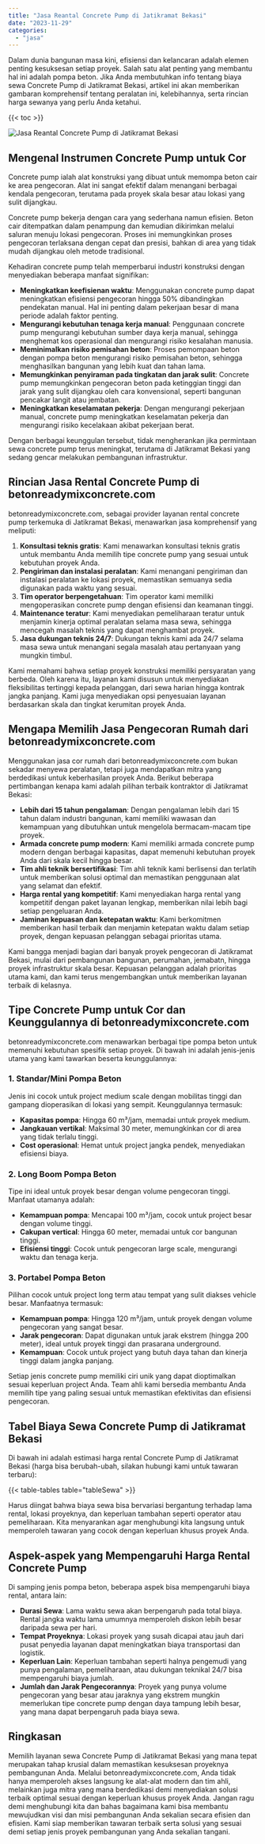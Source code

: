 ```yaml
---
title: "Jasa Reantal Concrete Pump di Jatikramat Bekasi"
date: "2023-11-29"
categories: 
  - "jasa"
---
```


Dalam dunia bangunan masa kini, efisiensi dan kelancaran adalah elemen penting kesuksesan setiap proyek. Salah satu alat penting yang membantu hal ini adalah pompa beton. Jika Anda membutuhkan info tentang biaya sewa Concrete Pump di Jatikramat Bekasi, artikel ini akan memberikan gambaran komprehensif tentang peralatan ini, kelebihannya, serta rincian harga sewanya yang perlu Anda ketahui.

{{< toc >}}

![Jasa Reantal Concrete Pump di Jatikramat Bekasi](https://betoncor8.github.io/pump/concrete-pump%20(17).png)

## Mengenal Instrumen Concrete Pump untuk Cor

Concrete pump ialah alat konstruksi yang dibuat untuk memompa beton cair ke area pengecoran. Alat ini sangat efektif dalam menangani berbagai kendala pengecoran, terutama pada proyek skala besar atau lokasi yang sulit dijangkau.

Concrete pump bekerja dengan cara yang sederhana namun efisien. Beton cair ditempatkan dalam penampung dan kemudian dikirimkan melalui saluran menuju lokasi pengecoran. Proses ini memungkinkan proses pengecoran terlaksana dengan cepat dan presisi, bahkan di area yang tidak mudah dijangkau oleh metode tradisional.

Kehadiran concrete pump telah memperbarui industri konstruksi dengan menyediakan beberapa manfaat signifikan:

- **Meningkatkan keefisienan waktu**: Menggunakan concrete pump dapat meningkatkan efisiensi pengecoran hingga 50% dibandingkan pendekatan manual. Hal ini penting dalam pekerjaan besar di mana periode adalah faktor penting.
- **Mengurangi kebutuhan tenaga kerja manual**: Penggunaan concrete pump mengurangi kebutuhan sumber daya kerja manual, sehingga menghemat kos operasional dan mengurangi risiko kesalahan manusia.
- **Meminimalkan risiko pemisahan beton**: Proses pemompaan beton dengan pompa beton mengurangi risiko pemisahan beton, sehingga menghasilkan bangunan yang lebih kuat dan tahan lama.
- **Memungkinkan penyiraman pada tingkatan dan jarak sulit**: Concrete pump memungkinkan pengecoran beton pada ketinggian tinggi dan jarak yang sulit dijangkau oleh cara konvensional, seperti bangunan pencakar langit atau jembatan.
- **Meningkatkan keselamatan pekerja**: Dengan mengurangi pekerjaan manual, concrete pump meningkatkan keselamatan pekerja dan mengurangi risiko kecelakaan akibat pekerjaan berat.

Dengan berbagai keunggulan tersebut, tidak mengherankan jika permintaan sewa concrete pump terus meningkat, terutama di Jatikramat Bekasi yang sedang gencar melakukan pembangunan infrastruktur.

## Rincian Jasa Rental Concrete Pump di betonreadymixconcrete.com

betonreadymixconcrete.com, sebagai provider layanan rental concrete pump terkemuka di Jatikramat Bekasi, menawarkan jasa komprehensif yang meliputi:

1. **Konsultasi teknis gratis**: Kami menawarkan konsultasi teknis gratis untuk membantu Anda memilih tipe concrete pump yang sesuai untuk kebutuhan proyek Anda.
2. **Pengiriman dan instalasi peralatan**: Kami menangani pengiriman dan instalasi peralatan ke lokasi proyek, memastikan semuanya sedia digunakan pada waktu yang sesuai.
3. **Tim operator berpengetahuan**: Tim operator kami memiliki mengoperasikan concrete pump dengan efisiensi dan keamanan tinggi.
4. **Maintenance teratur**: Kami menyediakan pemeliharaan teratur untuk menjamin kinerja optimal peralatan selama masa sewa, sehingga mencegah masalah teknis yang dapat menghambat proyek.
5. **Jasa dukungan teknis 24/7**: Dukungan teknis kami ada 24/7 selama masa sewa untuk menangani segala masalah atau pertanyaan yang mungkin timbul.

Kami memahami bahwa setiap proyek konstruksi memiliki persyaratan yang berbeda. Oleh karena itu, layanan kami disusun untuk menyediakan fleksibilitas tertinggi kepada pelanggan, dari sewa harian hingga kontrak jangka panjang. Kami juga menyediakan opsi penyesuaian layanan berdasarkan skala dan tingkat kerumitan proyek Anda.

## Mengapa Memilih Jasa Pengecoran Rumah dari betonreadymixconcrete.com

Menggunakan jasa cor rumah dari betonreadymixconcrete.com bukan sekadar menyewa peralatan, tetapi juga mendapatkan mitra yang berdedikasi untuk keberhasilan proyek Anda. Berikut beberapa pertimbangan kenapa kami adalah pilihan terbaik kontraktor di Jatikramat Bekasi:

- **Lebih dari 15 tahun pengalaman**: Dengan pengalaman lebih dari 15 tahun dalam industri bangunan, kami memiliki wawasan dan kemampuan yang dibutuhkan untuk mengelola bermacam-macam tipe proyek.
- **Armada concrete pump modern**: Kami memiliki armada concrete pump modern dengan berbagai kapasitas, dapat memenuhi kebutuhan proyek Anda dari skala kecil hingga besar.
- **Tim ahli teknik bersertifikasi**: Tim ahli teknik kami berlisensi dan terlatih untuk memberikan solusi optimal dan memastikan penggunaan alat yang selamat dan efektif.
- **Harga rental yang kompetitif**: Kami menyediakan harga rental yang kompetitif dengan paket layanan lengkap, memberikan nilai lebih bagi setiap pengeluaran Anda.
- **Jaminan kepuasan dan ketepatan waktu**: Kami berkomitmen memberikan hasil terbaik dan menjamin ketepatan waktu dalam setiap proyek, dengan kepuasan pelanggan sebagai prioritas utama.

Kami bangga menjadi bagian dari banyak proyek pengecoran di Jatikramat Bekasi, mulai dari pembangunan bangunan, perumahan, jemabatn, hingga proyek infrastruktur skala besar. Kepuasan pelanggan adalah prioritas utama kami, dan kami terus mengembangkan untuk memberikan layanan terbaik di kelasnya.

## Tipe Concrete Pump untuk Cor dan Keunggulannya di betonreadymixconcrete.com

betonreadymixconcrete.com menawarkan berbagai tipe pompa beton untuk memenuhi kebutuhan spesifik setiap proyek. Di bawah ini adalah jenis-jenis utama yang kami tawarkan beserta keunggulannya:

### 1\. Standar/Mini Pompa Beton

Jenis ini cocok untuk project medium scale dengan mobilitas tinggi dan gampang dioperasikan di lokasi yang sempit. Keunggulannya termasuk:

- **Kapasitas pompa**: Hingga 60 m³/jam, memadai untuk proyek medium.
- **Jangkauan vertikal**: Maksimal 30 meter, memungkinkan cor di area yang tidak terlalu tinggi.
- **Cost operasional**: Hemat untuk project jangka pendek, menyediakan efisiensi biaya.

### 2\. Long Boom Pompa Beton

Tipe ini ideal untuk proyek besar dengan volume pengecoran tinggi. Manfaat utamanya adalah:

- **Kemampuan pompa**: Mencapai 100 m³/jam, cocok untuk project besar dengan volume tinggi.
- **Cakupan vertical**: Hingga 60 meter, memadai untuk cor bangunan tinggi.
- **Efisiensi tinggi**: Cocok untuk pengecoran large scale, mengurangi waktu dan tenaga kerja.

### 3\. Portabel Pompa Beton

Pilihan cocok untuk project long term atau tempat yang sulit diakses vehicle besar. Manfaatnya termasuk:

- **Kemampuan pompa**: Hingga 120 m³/jam, untuk proyek dengan volume pengecoran yang sangat besar.
- **Jarak pengecoran**: Dapat digunakan untuk jarak ekstrem (hingga 200 meter), ideal untuk proyek tinggi dan prasarana underground.
- **Kemampuan**: Cocok untuk project yang butuh daya tahan dan kinerja tinggi dalam jangka panjang.

Setiap jenis concrete pump memiliki ciri unik yang dapat dioptimalkan sesuai keperluan project Anda. Team ahli kami bersedia membantu Anda memilih tipe yang paling sesuai untuk memastikan efektivitas dan efisiensi pengecoran.

## Tabel Biaya Sewa Concrete Pump di Jatikramat Bekasi

Di bawah ini adalah estimasi harga rental Concrete Pump di Jatikramat Bekasi (harga bisa berubah-ubah, silakan hubungi kami untuk tawaran terbaru):

{{< table-tables table="tableSewa" >}}

Harus diingat bahwa biaya sewa bisa bervariasi bergantung terhadap lama rental, lokasi proyeknya, dan keperluan tambahan seperti operator atau pemeliharaan. Kita menyarankan agar menghubungi kita langsung untuk memperoleh tawaran yang cocok dengan keperluan khusus proyek Anda.

## Aspek-aspek yang Mempengaruhi Harga Rental Concrete Pump

Di samping jenis pompa beton, beberapa aspek bisa mempengaruhi biaya rental, antara lain:

- **Durasi Sewa**: Lama waktu sewa akan berpengaruh pada total biaya. Rental jangka waktu lama umumnya memperoleh diskon lebih besar daripada sewa per hari.
- **Tempat Proyeknya**: Lokasi proyek yang susah dicapai atau jauh dari pusat penyedia layanan dapat meningkatkan biaya transportasi dan logistik.
- **Keperluan Lain**: Keperluan tambahan seperti halnya pengemudi yang punya pengalaman, pemeliharaan, atau dukungan teknikal 24/7 bisa mempengaruhi biaya jumlah.
- **Jumlah dan Jarak Pengecorannya**: Proyek yang punya volume pengecoran yang besar atau jaraknya yang ekstrem mungkin memerlukan tipe concrete pump dengan daya tampung lebih besar, yang mana dapat berpengaruh pada biaya sewa.

## Ringkasan

Memilih layanan sewa Concrete Pump di Jatikramat Bekasi yang mana tepat merupakan tahap krusial dalam memastikan kesuksesan proyeknya pembangunan Anda. Melalui betonreadymixconcrete.com, Anda tidak hanya memperoleh akses langsung ke alat-alat modern dan tim ahli, melainkan juga mitra yang mana berdedikasi demi menyediakan solusi terbaik optimal sesuai dengan keperluan khusus proyek Anda. Jangan ragu demi menghubungi kita dan bahas bagaimana kami bisa membantu mewujudkan visi dan misi pembangunan Anda sekalian secara efisien dan efisien. Kami siap memberikan tawaran terbaik serta solusi yang sesuai demi setiap jenis proyek pembangunan yang Anda sekalian tangani.
